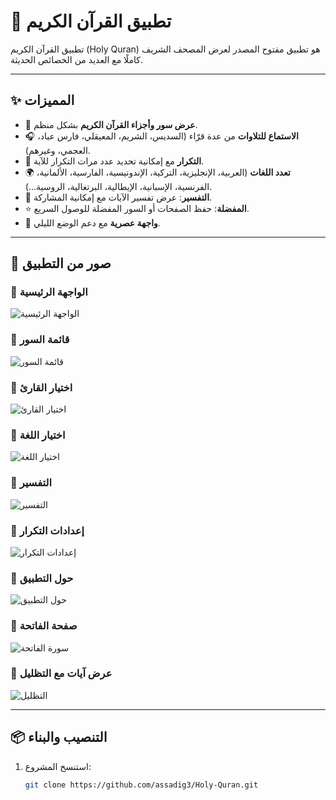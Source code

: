 # 📖 تطبيق القرآن الكريم

تطبيق القرآن الكريم (Holy Quran) هو تطبيق مفتوح المصدر لعرض المصحف الشريف كاملًا مع العديد من الخصائص الحديثة.

---

## ✨ المميزات

- 📑 **عرض سور وأجزاء القرآن الكريم** بشكل منظم.  
- 🎧 **الاستماع للتلاوات** من عدة قرّاء (السديس، الشريم، المعيقلي، فارس عباد، العجمي، وغيرهم).  
- 🔄 **التكرار** مع إمكانية تحديد عدد مرات التكرار للآية.  
- 🌍 **تعدد اللغات** (العربية، الإنجليزية، التركية، الإندونيسية، الفارسية، الألمانية، الفرنسية، الإسبانية، الإيطالية، البرتغالية، الروسية...).  
- 📖 **التفسير**: عرض تفسير الآيات مع إمكانية المشاركة.  
- ⭐ **المفضلة**: حفظ الصفحات أو السور المفضلة للوصول السريع.  
- 🎨 **واجهة عصرية** مع دعم الوضع الليلي.  

---

## 📸 صور من التطبيق

### 🔹 الواجهة الرئيسية
![الواجهة الرئيسية](screenshots/a.jpg)

### 🔹 قائمة السور
![قائمة السور](screenshots/b.jpg)

### 🔹 اختيار القارئ
![اختيار القارئ](screenshots/c.jpg)

### 🔹 اختيار اللغة
![اختيار اللغة](screenshots/4.jpg)

### 🔹 التفسير
![التفسير](screenshots/5.jpg)

### 🔹 إعدادات التكرار
![إعدادات التكرار](screenshots/6.jpg)

### 🔹 حول التطبيق
![حول التطبيق](screenshots/a%20(1).jpg)

### 🔹 صفحة الفاتحة
![سورة الفاتحة](screenshots/a%20(2).jpg)

### 🔹 عرض آيات مع التظليل
![التظليل](screenshots/a.jpg)

---

## 📦 التنصيب والبناء

1. استنسخ المشروع:
   ```bash
   git clone https://github.com/assadig3/Holy-Quran.git
